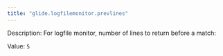 ```yaml
---
title: "glide.logfilemonitor.prevlines"
---
```


Description: For logfile monitor, number of lines to return before a match:

Value: `5`